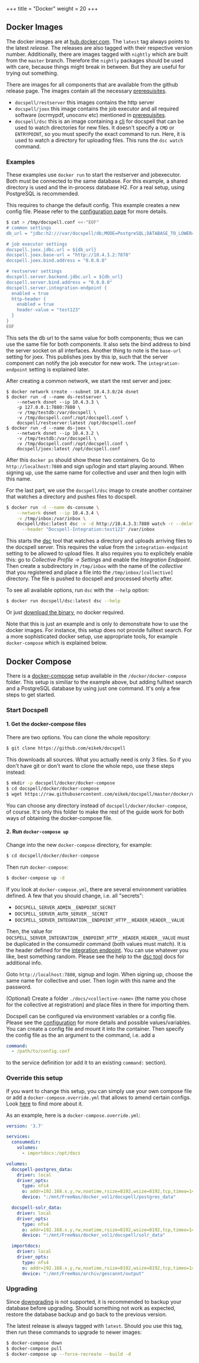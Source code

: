 +++
title = "Docker"
weight = 20
+++

## Docker Images

The docker images are at
[hub.docker.com](https://hub.docker.com/u/docspell). The `latest` tag
always points to the latest *release*. The releases are also tagged
with their respective version number. Additionally, there are images
tagged with `nightly` which are built from the `master` branch.
Therefore the `nightly` packages should be used with care, because
things might break in between. But they are useful for trying out
something.

There are images for all components that are available from the github
release page. The images contain all the necessary
[prerequisites](@/docs/install/prereq.md).

- `docspell/restserver` this images contains the http server
- `docspell/joex` this image contains the job executor and all
  required software (ocrmypdf, unoconv etc) mentioned in
  [prerequisites](@/docs/install/prereq.md).
- `docspell/dsc` this is an image containing a
  [cli](@/docs/tools/cli.md) for docspell that can be used to watch
  directories for new files. It doesn't specify a `CMD` or
  `ENTRYPOINT`, so you must specify the exact command to run. Here, it
  is used to watch a directory for uploading files. This runs the `dsc
  watch` command.

### Examples

These examples use `docker run` to start the restserver and
jobexecutor. Both must be connected to the same database. For this
example, a shared directory is used and the in-process database H2.
For a real setup, using PostgreSQL is recommended.

This requires to change the default config. This example creates a new
config file. Please refer to the [configuration
page](@/docs/configure/_index.md) for more details.

``` bash
$ cat > /tmp/docspell.conf <<-"EOF"
# common settings
db_url = "jdbc:h2:///var/docspell/db;MODE=PostgreSQL;DATABASE_TO_LOWER=TRUE;AUTO_SERVER=TRUE"

# job executor settings
docspell.joex.jdbc.url = ${db_url}
docspell.joex.base-url = "http://10.4.3.2:7878"
docspell.joex.bind.address = "0.0.0.0"

# restserver settings
docspell.server.backend.jdbc.url = ${db_url}
docspell.server.bind.address = "0.0.0.0"
docspell.server.integration-endpoint {
  enabled = true
  http-header {
    enabled = true
    header-value = "test123"
  }
}
EOF
```

This sets the db url to the same value for both components; thus we
can use the same file for both components. It also sets the bind
address to bind the server socket on all interfaces. Another thing to
note is the `base-url` setting for joex. This publishes joex by this
ip, such that the server component can notify the job executor for new
work. The `integration-endpoint` setting is explained later.

After creating a common network, we start the rest server and joex:
```
$ docker network create --subnet 10.4.3.0/24 dsnet
$ docker run -d --name ds-restserver \
    --network dsnet --ip 10.4.3.3 \
    -p 127.0.0.1:7880:7880 \
    -v /tmp/testdb:/var/docspell \
    -v /tmp/docspell.conf:/opt/docspell.conf \
    docspell/restserver:latest /opt/docspell.conf
$ docker run -d --name ds-joex \
    --network dsnet --ip 10.4.3.2 \
    -v /tmp/testdb:/var/docspell \
    -v /tmp/docspell.conf:/opt/docspell.conf \
    docspell/joex:latest /opt/docspell.conf
```

After this `docker ps` should show these two containers. Go to
`http://localhost:7880` and sign up/login and start playing around.
When signing up, use the same name for collective and user and then
login with this name.

For the last part, we use the `docspell/dsc` image to create another
container that watches a directory and pushes files to docspell.

``` bash
$ docker run -d --name ds-consume \
    --network dsnet --ip 10.4.3.4 \
    -v /tmp/inbox:/var/inbox \
    docspell/dsc:latest dsc -v -d http://10.4.3.3:7880 watch -r --delete -i \
      --header "Docspell-Integration:test123" /var/inbox
```

This starts the [dsc](@/docs/tools/cli.md) tool that watches a
directory and uploads arriving files to the docspell server. This
requires the value from the `integration-endpoint` setting to be
allowed to upload files. It also requires you to explicitely enable
this: go to *Collective Profile → Settings* and enable the
*Integration Endpoint*. Then create a subdirectory in `/tmp/inbox`
with the name of the *collective* that you registered and place a file
into the `/tmp/inbox/[collective]` directory. The file is pushed to
docspell and processed shortly after.

To see all available options, run `dsc` with the `--help` option:
``` bash
$ docker run docspell/dsc:latest dsc --help
```

Or just [download the
binary](https://github.com/docspell/dsc/releases/latest), no docker
required.

Note that this is just an example and is only to demonstrate how to
use the docker images. For instance, this setup does not provide
fulltext search. For a more sophisticated docker setup, use
appropriate tools, for example `docker-compose` which is explained
below.

## Docker Compose

There is a [docker-compose](https://docs.docker.com/compose/) setup
available in the `/docker/docker-compose` folder. This setup is
similiar to the example above, but adding fulltext search and a
PostgreSQL database by using just one command. It's only a few steps
to get started.

### Start Docspell
#### 1. Get the docker-compose files

There are two options. You can clone the whole repository:

```bash
$ git clone https://github.com/eikek/docspell
```

This downloads all sources. What you actually need is only 3 files. So
if you don't have git or don't want to clone the whole repo, use these
steps instead:

``` bash
$ mkdir -p docspell/docker/docker-compose
$ cd docspell/docker/docker-compose
$ wget https://raw.githubusercontent.com/eikek/docspell/master/docker/docker-compose/docker-compose.yml
```

You can choose any directory instead of
`docspell/docker/docker-compose`, of course. It's only this folder to
make the rest of the guide work for both ways of obtaining the
docker-compose file.

#### 2. Run `docker-compose up`

Change into the new `docker-compose` directory, for example:

```bash
$ cd docspell/docker/docker-compose
```

Then run `docker-compose`:

```bash
$ docker-compose up -d
```

If you look at `docker-compose.yml`, there are several environment
variables defined. A few that you should change, i.e. all "secrets":

- `DOCSPELL_SERVER_ADMIN__ENDPOINT_SECRET`
- `DOCSPELL_SERVER_AUTH_SERVER__SECRET`
- `DOCSPELL_SERVER_INTEGRATION__ENDPOINT_HTTP__HEADER_HEADER__VALUE`

Then, the value for
`DOCSPELL_SERVER_INTEGRATION__ENDPOINT_HTTP__HEADER_HEADER__VALUE`
must be duplicated in the consumedir command (both values must match).
It is the header defined for the [integration
endpoint](@/docs/api/upload.md#integration-endpoint). You can use
whatever you like, best something random. Please see the help to the
[dsc tool](@/docs/tools/cli.md) docs for additional info.

Goto `http://localhost:7880`, signup and login. When signing up,
choose the same name for collective and user. Then login with this
name and the password.

(Optional) Create a folder `./docs/<collective-name>` (the name you
chose for the collective at registration) and place files in there for
importing them.

Docspell can be configured via environment variables or a config file.
Please see the [configuration](@/docs/configure/_index.md) for more
details and possible values/variables. You can create a config file
and mount it into the container. Then specify the config file as the
an argument to the command, i.e. add a

``` yml
command:
  - /path/to/config.conf
```

to the service definition (or add it to an existing `command:`
section).

### Override this setup

If you want to change this setup, you can simply use your own compose
file or add a `docker-compose.override.yml` that allows to amend
certain configs. Look [here](https://docs.docker.com/compose/extends/)
to find more about it.

As an example, here is a `docker-compose.override.yml`:

``` yaml
version: '3.7'

services:
  consumedir:
    volumes:
      - importdocs:/opt/docs

volumes:
  docspell-postgres_data:
    driver: local
    driver_opts:
      type: nfs4
      o: addr=192.168.x.y,rw,noatime,rsize=8192,wsize=8192,tcp,timeo=14
      device: ":/mnt/FreeNas/docker_vol1/docspell/postgres_data"

  docspell-solr_data:
    driver: local
    driver_opts:
      type: nfs4
      o: addr=192.168.x.y,rw,noatime,rsize=8192,wsize=8192,tcp,timeo=14
      device: ":/mnt/FreeNas/docker_vol1/docspell/solr_data"

  importdocs:
    driver: local
    driver_opts:
      type: nfs4
      o: addr=192.168.x.y,rw,noatime,rsize=8192,wsize=8192,tcp,timeo=14
      device: ":/mnt/FreeNas/archiv/gescannt/output"
```


### Upgrading

Since [downgrading](@/docs/install/downgrading.md) is not supported,
it is recommended to backup your database before upgrading. Should
something not work as expected, restore the database backup and go
back to the previous version.

The latest release is always tagged with `latest`. Should you use this
tag, then run these commands to upgrade to newer images:

``` bash
$ docker-compose down
$ docker-compose pull
$ docker-compose up --force-recreate --build -d
```
